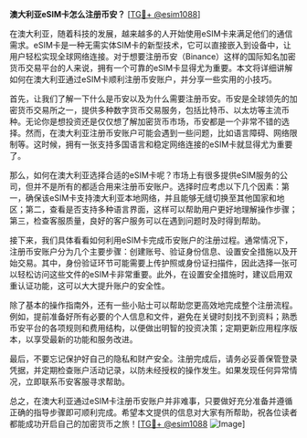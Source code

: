 **澳大利亚eSIM卡怎么注册币安？** [[TG💪+ @esim1088](https://t.me/s/esim1088)]

在澳大利亚，随着科技的发展，越来越多的人开始使用eSIM卡来满足他们的通信需求。eSIM卡是一种无需实体SIM卡的新型技术，它可以直接嵌入到设备中，让用户轻松实现全球网络连接。对于想要注册币安（Binance）这样的国际知名加密货币交易平台的人来说，拥有一个可靠的eSIM卡显得尤为重要。本文将详细讲解如何在澳大利亚通过eSIM卡顺利注册币安账户，并分享一些实用的小技巧。

首先，让我们了解一下什么是币安以及为什么需要注册币安。币安是全球领先的加密货币交易所之一，提供多种数字货币交易服务，包括比特币、以太坊等主流币种。无论你是想投资还是仅仅想了解加密货币市场，币安都是一个非常不错的选择。然而，在澳大利亚注册币安账户可能会遇到一些问题，比如语言障碍、网络限制等。这时候，拥有一张支持多国语言和稳定网络连接的eSIM卡就显得尤为重要了。

那么，如何在澳大利亚选择合适的eSIM卡呢？市场上有很多提供eSIM服务的公司，但并不是所有的都适合用来注册币安账户。选择时应考虑以下几个因素：第一，确保该eSIM卡支持澳大利亚本地网络，并且能够无缝切换至其他国家和地区；第二，查看是否支持多种语言界面，这样可以帮助用户更好地理解操作步骤；第三，检查客服质量，良好的客户服务可以在遇到问题时及时得到帮助。

接下来，我们具体看看如何利用eSIM卡完成币安账户的注册过程。通常情况下，注册币安账户分为几个主要步骤：创建账号、验证身份信息、设置安全措施以及开始交易。其中，身份验证环节可能需要上传护照或身份证扫描件，因此选择一张可以轻松访问这些文件的eSIM卡非常重要。此外，在设置安全措施时，建议启用双重认证功能，这可以大大提升账户的安全性。

除了基本的操作指南外，还有一些小贴士可以帮助您更高效地完成整个注册流程。例如，提前准备好所有必要的个人信息和文件，避免在关键时刻找不到资料；熟悉币安平台的各项规则和费用结构，以便做出明智的投资决策；定期更新应用程序版本，以享受最新的功能和服务改进。

最后，不要忘记保护好自己的隐私和财产安全。注册完成后，请务必妥善保管登录凭据，并定期检查账户活动记录，以防未经授权的操作发生。如果发现任何异常情况，立即联系币安客服寻求帮助。

总之，在澳大利亚通过eSIM卡注册币安账户并非难事，只要做好充分准备并遵循正确的指导步骤即可顺利完成。希望本文提供的信息对大家有所帮助，祝各位读者都能成功开启自己的加密货币之旅！[[TG💪+ @esim1088](https://t.me/s/esim1088) ![Image](https://i.postimg.cc/4NQfJmqS/Snipaste-2025-05-13-00-14-12.png)]